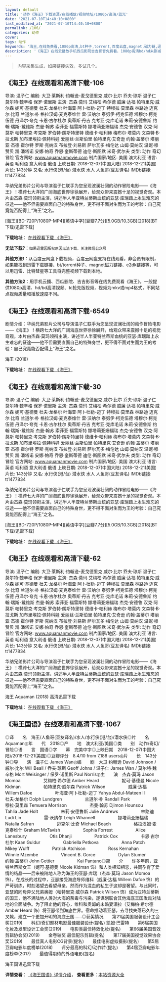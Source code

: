 ```yaml
---
layout: default
title: '动作《海王》下载资源/在线播放/视频地址/1080p/高清/蓝光'
date: "2021-07-10T14:40:10+0800"
last_modified_at: "2021-07-10T14:40:10+0800"
permalink: /106/
categories: 动作
cover:
tags: 动作
keywords: '海王,在线免费看,1080p高清,bt种子,torrent,百度云盘,magnet,磁力链,迅雷下载资源'
description: '《海王》在线云播放手机西瓜影院吉吉影音免费看，1080p高清bd/hd未删减完整版和tc抢先枪版，mkv/mp4格式，附带bt/torrent种子、magnet/磁力链、百度云盘、网盘资源迅雷下载链接'
---
```


>内容采集生成，如果链接失效，多试几个。


## 《海王》在线观看和高清下载-106

导演: 温子仁 编剧: 大卫·莱斯利·约翰逊-麦戈德里克 威尔·比尔 乔夫·琼斯 温子仁 莫尔特·魏辛格 保罗·诺里斯 主演: 杰森·莫玛 艾梅柏·希尔德 威廉·达福 帕特里克·威尔森 妮可·基德曼 杜夫·龙格尔 叶海亚·阿卜杜勒-迈丁 特穆拉·莫里森 林路迪 迈克尔·比奇 兰道尔·朴 格拉汉姆·麦克泰维什 雷·沃纳尔 泰努伊·柯克伍德 塔穆尔·柯克伍德 丹泽尔·夸克 卡恩·古尔杜尔 奥蒂斯·丹吉 克考亚·克库毛诺 朱莉·安德鲁斯 约翰·瑞斯-戴维斯 杰曼·翰苏 索菲亚·福雷斯特 娜塔莉亚姗福瑞 杰克·安德鲁 汉克·阿莫斯 帕特里克·考克斯 罗伯特·朗斯特里特 德维卡·帕利赫 梅布尔·塔莫内 文森特·B·拉戈斯 加布里埃拉·佩特科娃 爱丽丝·兰斯伯里 帕特里克·艾奇逊 约翰·盖蒂尔 塔丽亚·杰德·霍尔特 罗斯·克纳汉 布拉登·刘易斯 萨尔瓦多·梅伦达 山姆·莫纳汉 温妮·穆赞贝 凯·潘塔诺 安娜·帕奇 乔恩·奎斯蒂德 迪伦·斯图默 米奇·武尔夫 类型: 动作 奇幻 冒险 官方网站: www.aquamanmovie.com 制片国家/地区: 美国 澳大利亚 语言: 英语 毛利语 意大利语 俄语 上映日期: 2018-12-07(中国大陆) 2018-12-21(美国) 片长: 143分钟 又名: 水行侠(港/台) 潜水侠 水人 人鱼哥(豆友译名) IMDb链接: tt1477834

华纳兄弟影片公司与导演温子仁联手为您呈现波澜壮阔的动作冒险电影——《海王》！横跨七大洋的广阔海底世界徐徐展开，给观众带来震撼十足的视觉奇观。本片由杰森·莫玛领衔主演，讲述半人半亚特兰蒂斯血统的亚瑟·库瑞踏上永生难忘的征途——他不但需要直面自己的特殊身世，更不得不面对生而为王的考验：自己究竟能否配得上“海王”之名。


[海王][BD-720P/1080P-MP4][英语中字][豆瓣7.7分][5.0GB/10.3GB][2018][BT下载/迅雷下载]

**下载地址**： [在线观看下载 《海王》](https://www.btdx8.com/torrent/hw_2018.html) 


**无法下载?**：`如果迅雷因版权原因无法下载，关注微信公众号 `

**其他方法1**：从百度云网盘下载视频，百度云网盘支持在线观看，非会员有限制，如果能找到迅雷下载链接、bt/torrent种子、magnet磁力链接、e2dk链接等，可以用迅雷、比特彗星等工具将完整视频下载到本地。

**其他方法2**：用手机云播、西瓜影院、吉吉影音等在线免费观看《海王》，一般提供1080p高清、hd/bd高清视频、tc抢先版视频，视频为mkv或mp4格式，不同站点视频质量和播放速度不同。


## 《海王》在线观看和高清下载-6549

剧情介绍：华纳兄弟影片公司与导演温子仁联手为您呈现波澜壮阔的动作冒险电影——《海王》！横跨七大洋的广阔海底世界徐徐展开，给观众带来震撼十足的视觉奇观。本片由杰森·莫玛领衔主演，讲述半人半亚特兰蒂斯血统的亚瑟·库瑞踏上永生难忘的征途——他不但需要直面自己的特殊身世，更不得不面对生而为王的考验：自己究竟能否配得上“海王”之名。


海王 (2018)

**下载地址**： [在线观看下载 《海王》](https://www.btbtdy.me/btdy/dy14111.html) 


## 《海王》在线观看和高清下载-30

导演: 温子仁 编剧: 大卫·莱斯利·约翰逊-麦戈德里克 威尔·比尔 乔夫·琼斯 温子仁 莫尔特·魏辛格 保罗·诺里斯 主演: 杰森·莫玛 艾梅柏·希尔德 威廉·达福 帕特里克·威尔森 妮可·基德曼 杜夫·龙格尔 叶海亚·阿卜杜勒-迈丁 特穆拉·莫里森 林路迪 迈克尔·比奇 兰道尔·朴 格拉汉姆·麦克泰维什 雷·沃纳尔 泰努伊·柯克伍德 塔穆尔·柯克伍德 丹泽尔·夸克 卡恩·古尔杜尔 奥蒂斯·丹吉 克考亚·克库毛诺 朱莉·安德鲁斯 约翰·瑞斯-戴维斯 杰曼·翰苏 索菲亚·福雷斯特 娜塔莉亚姗福瑞 杰克·安德鲁 汉克·阿莫斯 帕特里克·考克斯 罗伯特·朗斯特里特 德维卡·帕利赫 梅布尔·塔莫内 文森特·B·拉戈斯 加布里埃拉·佩特科娃 爱丽丝·兰斯伯里 帕特里克·艾奇逊 约翰·盖蒂尔 塔丽亚·杰德·霍尔特 罗斯·克纳汉 布拉登·刘易斯 萨尔瓦多·梅伦达 山姆·莫纳汉 温妮·穆赞贝 凯·潘塔诺 安娜·帕奇 乔恩·奎斯蒂德 迪伦·斯图默 米奇·武尔夫 类型: 动作 奇幻 冒险 官方网站: www.aquamanmovie.com 制片国家/地区: 美国 澳大利亚 语言: 英语 毛利语 意大利语 俄语 上映日期: 2018-12-07(中国大陆) 2018-12-21(美国) 片长: 143分钟 又名: 水行侠(港/台) 潜水侠 水人 人鱼哥(豆友译名) IMDb链接: tt1477834

华纳兄弟影片公司与导演温子仁联手为您呈现波澜壮阔的动作冒险电影——《海王》！横跨七大洋的广阔海底世界徐徐展开，给观众带来震撼十足的视觉奇观。本片由杰森·莫玛领衔主演，讲述半人半亚特兰蒂斯血统的亚瑟·库瑞踏上永生难忘的征途——他不但需要直面自己的特殊身世，更不得不面对生而为王的考验：自己究竟能否配得上“海王”之名。


[海王][BD-720P/1080P-MP4][英语中字][豆瓣7.7分][5.0GB/10.3GB][2018][BT下载/迅雷下载]

**下载地址**： [在线观看下载 《海王》](https://www.btdx8.com/torrent/hw_2018.html) 


## 《海王》在线观看和高清下载-62

导演: 温子仁 编剧: 大卫·莱斯利·约翰逊-麦戈德里克 威尔·比尔 乔夫·琼斯 温子仁 莫尔特·魏辛格 保罗·诺里斯 主演: 杰森·莫玛 艾梅柏·希尔德 威廉·达福 帕特里克·威尔森 妮可·基德曼 杜夫·龙格尔 叶海亚·阿卜杜勒-迈丁 特穆拉·莫里森 林路迪 迈克尔·比奇 兰道尔·朴 格拉汉姆·麦克泰维什 雷·沃纳尔 泰努伊·柯克伍德 塔穆尔·柯克伍德 丹泽尔·夸克 卡恩·古尔杜尔 奥蒂斯·丹吉 克考亚·克库毛诺 朱莉·安德鲁斯 约翰·瑞斯-戴维斯 杰曼·翰苏 索菲亚·福雷斯特 娜塔莉亚姗福瑞 杰克·安德鲁 汉克·阿莫斯 帕特里克·考克斯 罗伯特·朗斯特里特 德维卡·帕利赫 梅布尔·塔莫内 文森特·B·拉戈斯 加布里埃拉·佩特科娃 爱丽丝·兰斯伯里 帕特里克·艾奇逊 约翰·盖蒂尔 塔丽亚·杰德·霍尔特 罗斯·克纳汉 布拉登·刘易斯 萨尔瓦多·梅伦达 山姆·莫纳汉 温妮·穆赞贝 凯·潘塔诺 安娜·帕奇 乔恩·奎斯蒂德 迪伦·斯图默 米奇·武尔夫 类型: 动作 奇幻 冒险 官方网站: www.aquamanmovie.com 制片国家/地区: 美国 澳大利亚 语言: 英语 毛利语 意大利语 俄语 上映日期: 2018-12-07(中国大陆) 2018-12-21(美国) 片长: 143分钟 又名: 水行侠(港/台) 潜水侠 水人 人鱼哥(豆友译名) IMDb链接: tt1477834

华纳兄弟影片公司与导演温子仁联手为您呈现波澜壮阔的动作冒险电影——《海王》！横跨七大洋的广阔海底世界徐徐展开，给观众带来震撼十足的视觉奇观。本片由杰森·莫玛领衔主演，讲述半人半亚特兰蒂斯血统的亚瑟·库瑞踏上永生难忘的征途——他不但需要直面自己的特殊身世，更不得不面对生而为王的考验：自己究竟能否配得上“海王”之名。


海王 Aquaman (2018) 高清迅雷下载

**下载地址**： [在线观看下载 《海王》](https://www.xl720.com/thunder/33778.html) 


## 《海王国语》在线观看和高清下载-1067

◎译　　名　海王/人鱼哥(豆友译名)/水人/水行侠(港/台)/潜水侠◎片　　名　Aquaman◎年　　代　2018◎产　　地　澳大利亚/美国◎类　　别　动作/奇幻/冒险◎语　　言　国语◎字　　幕　完美中字◎上映日期　2018-12-07(中国大陆)/2018-12-21(美国)◎豆瓣评分　8.4/10 from 7,188 users◎片　　长　143分钟◎导　　演　温子仁 James Wan◎编　　剧　大卫·约翰逊 David Johnson / 威尔·比尔 Will Beall / 乔夫·琼斯 Geoff Johns / 温子仁 James Wan / 莫尔特·魏辛格 Mort Weisinger / 保罗·诺里斯 Paul Norris◎主　　演　杰森·莫玛 Jason Momoa　　　　 　艾梅柏·希尔德 Amber Heard　　　　 　妮可·基德曼 Nicole Kidman　　　　 　帕特里克·威尔森 Patrick Wilson　　　　 　威廉·达福 Willem Dafoe　　　　 　叶海亚·阿卜杜勒-迈丁 Yahya Abdul-Mateen II　　　　 　杜夫·龙格尔 Dolph Lundgren　　　　 　兰道尔·朴 Randall Park　　　　 　特穆拉·莫里森 Temuera Morrison　　　　 　杰曼·翰苏 Djimon Hounsou　　　　 　Tahlia Jade Holt　　　　 　朱莉·安德鲁斯 Julie Andrews　　　　 　林路迪 Ludi Lin　　　　 　雷·沃纳尔 Leigh Whannell　　　　 　娜塔莉亚姗福瑞 Natalia Safran　　　　 　迈克尔·比奇 Michael Beach　　　　 　格拉汉姆·麦克泰维什 Graham McTavish　　　　 　Sophia Forrest　　　　 　Alice Lanesbury　　　　 　Otis Dhanji　　　　 　Patrick Cox　　　　 　卡恩·古尔杜尔 Kaan Guldur　　　　 　Gabriella Petkova　　　　 　Anna Patch　　　　 　Mikey Wulff　　　　 　Patrick Atchison　　　　 　Ross Kernahan　　　　 　Winnie Mzembe　　　　 　Vincent B. Gorce　　　　 　Dylan Stumer　　　　 　约翰·盖蒂尔 John Gettier　　　　 　Kai Pantano◎简　　介　　许多年前，亚特兰蒂斯女王（妮可·基德曼 Nicole Kidman 饰）和人类相知相恋，共同孕育了爱情的结晶——后来被陆地人称为海王的亚瑟·库瑞（杰森·莫玛 Jason Momoa 饰）。在成长的过程中，亚瑟接受海底导师维科（威廉·达福 Willem Dafoe 饰）的严苛训练，时刻渴望去看望母亲，然而作为混血的私生子这却是奢望。与此同时，亚瑟的同母异父兄弟奥姆（帕特里克·威尔森 Patrick Wilson 饰）成为亚特兰蒂斯的国王，他不满陆地人类对大海的荼毒与污染，遂谋划联合其他海底王国发动对陆地的全面战争。为了阻止他的野心，维科和奥姆的未婚妻湄拉（艾梅柏·希尔德 Amber Heard 饰）将亚瑟带到海底世界。宿命推动着亚瑟，去寻找失落已久的三叉戟，建立一个更加开明的海底王国……◎获奖情况　　第21届美国服装设计工会奖(2019)　　科幻/奇幻题材电影最佳服装设计(提名) 凯姆·巴雷特　　第6届美国化妆及发型设计工会奖(2019)　　电影类最佳特效化妆(提名)　　第66届美国音效剪辑协会奖(2019)　　金卷轴奖 最佳配乐剪辑(提名)　　第17届美国视觉效果协会奖(2019)　　最佳真人电影CG背景(提名)　　最佳电影虚拟摄影(提名)　　第5届豆瓣电影年度榜单(2018)　　评分最高的科幻/动作片(提名)　　第4届豆瓣电影年度榜单(2017)　　最值得期待的外语电影(提名)


海王国语迅雷下载

**详情查看**： [《海王国语》详情介绍](/movie/1067/)， **查看更多**：[本站资源大全](/movie/t/all/)

